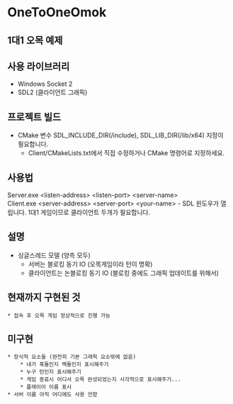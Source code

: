 # OneToOneOmok
## 1대1 오목 예제

## 사용 라이브러리
* Windows Socket 2
* SDL2 (클라이언트 그래픽)

## 프로젝트 빌드
* CMake 변수 SDL_INCLUDE_DIR(/include), SDL_LIB_DIR(/lib/x64) 지정이 필요합니다.
  * Client/CMakeLists.txt에서 직접 수정하거나 CMake 명령어로 지정하세요.

## 사용법
Server.exe \<listen-address> \<listen-port> \<server-name>\
Client.exe \<server-address> \<server-port> \<your-name> - SDL 윈도우가 열립니다. 1대1 게임이므로 클라이언트 두개가 필요합니다.

## 설명
* 싱글스레드 모델 (양측 모두)
    * 서버는 블로킹 동기 IO (오목게임이라 턴이 명확)
    * 클라이언트는 논블로킹 동기 IO (블로킹 중에도 그래픽 업데이트를 위해서)

## 현재까지 구현된 것
    * 접속 후 오목 게임 정상적으로 진행 가능

## 미구현
    * 장식적 요소들 (완전히 기본 그래픽 요소밖에 없음)
        * 내가 흑돌인지 백돌인지 표시해주기
        * 누구 턴인지 표시해주기
        * 게임 종료시 어디서 오목 완성되었는지 시각적으로 표시해주기...
        * 플레이어 이름 표시
    * 서버 이름 아직 어디에도 사용 안함
